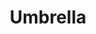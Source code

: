 ---
ee_id_thing: '2210'
site: '1'
type: '2'
inv_num: 2012-001
url: 2012-001-umbrella
title: Umbrella
year: '2012'
display_year: '2012'
medium: Photograph
dims: 3 X 5
pitch: Photograph of a mis-shelved Rhianna CD.&nbsp;
ps: "​​I took this photo in a Norwegian supermark (in the ice cream section). Sometimes
  these things find you. First thing of 2012. :)"
live_url: ''
related: ''
youtube: ''
related_code: ''
imgs: umbrella-2012-001-digital-database-ih.jpg
subheading: ''
download: ''
add_credit: ''
commission: ''
layout: things-i-made
---